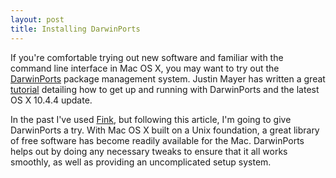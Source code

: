 ```yaml
---
layout: post
title: Installing DarwinPorts
---
```

If you're comfortable trying out new software and familiar with the command line interface in Mac OS X, you may want to try out the [DarwinPorts](http://www.darwinports.org/) package management system. Justin Mayer has written a great [tutorial](http://www.servercodex.com/archives/2006/02/06/installing-darwinports-tiger/ "http://www.servercodex.com/archives/2006/02/06/installing-darwinports-tiger/") detailing how to get up and running with DarwinPorts and the latest OS X 10.4.4 update.

In the past I've used [Fink](http://fink.sourceforge.net/), but following this article, I'm going to give DarwinPorts a try. With Mac OS X built on a Unix foundation, a great library of free software has become readily available for the Mac. DarwinPorts helps out by doing any necessary tweaks to ensure that it all works smoothly, as well as providing an uncomplicated setup system.
